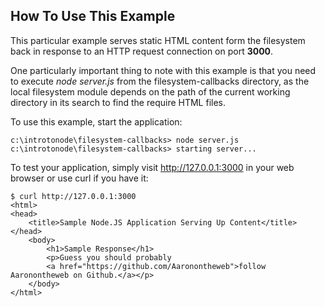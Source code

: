 How To Use This Example
--------

This particular example serves static HTML content form the filesystem back in response to an HTTP request
connection on port **3000**.

One particularly important thing to note with this example is that you need to execute *node server.js* from the filesystem-callbacks directory, as the local filesystem module depends on the path of the current working directory in its search to find the require HTML files.

To use this example, start the application:

    c:\introtonode\filesystem-callbacks> node server.js
    c:\introtonode\filesystem-callbacks> starting server...

To test your application, simply visit http://127.0.0.1:3000 in your web browser or use curl if you have it:

    $ curl http://127.0.0.1:3000
    <html>
    <head>
        <title>Sample Node.JS Application Serving Up Content</title>
    </head>
        <body>
            <h1>Sample Response</h1>
            <p>Guess you should probably
            <a href="https://github.com/Aaronontheweb">follow Aaronontheweb on Github.</a></p>
        </body>
    </html>